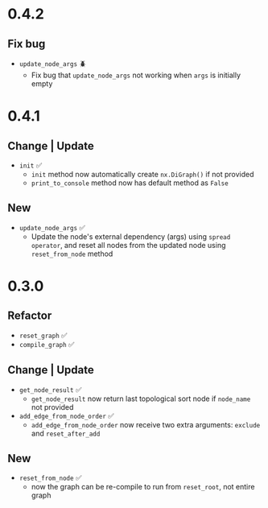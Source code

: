 # 0.4.2

## Fix bug 
- `update_node_args` 🪲
    - Fix bug that `update_node_args` not working when `args` is initially empty



# 0.4.1

## Change | Update
- `init` ✅
    - `init` method now automatically create `nx.DiGraph()` if not provided
    - `print_to_console` method now has default method as `False`

## New
- `update_node_args` ✅
    - Update the node's external dependency (args) using `spread operator`, and reset all nodes from the updated node using `reset_from_node` method


# 0.3.0

## Refactor
- `reset_graph` ✅
- `compile_graph` ✅

## Change | Update
- `get_node_result` ✅
    - `get_node_result` now return last topological sort node if `node_name` not provided
- `add_edge_from_node_order` ✅ 
    - `add_edge_from_node_order` now receive two extra arguments: `exclude` and `reset_after_add`

## New
- `reset_from_node` ✅
    - now the graph can be re-compile to run from `reset_root`, not entire graph